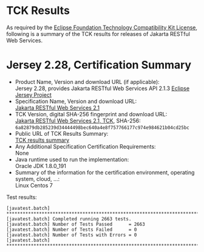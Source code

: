 TCK Results
===========

As required by the
[Eclipse Foundation Technology Compatibility Kit License](https://www.eclipse.org/legal/tck.php),
following is a summary of the TCK results for releases of Jakarta RESTful Web Services.

# Jersey 2.28, Certification Summary

- Product Name, Version and download URL (if applicable): <br/>
  Jersey 2.28, provides Jakarta RESTful Web Services API 2.1.3
  [Eclipse Jersey Project](https://github.com/eclipse-ee4j/jersey)
- Specification Name, Version and download URL: <br/>
  [Jakarta RESTful Web Services 2.1](https://jakarta.ee/specifications/restful-ws/2.1)
- TCK Version, digital SHA-256 fingerprint and download URL: <br/>
  [Jakarta RESTful Web Services 2.1, TCK](https://download.eclipse.org/jakartaee/restful-ws/2.1/eclipse-restful-ws-tck-2.1.0.zip), SHA-256: `6a82879db285239d34444498bec640a4e8f757766177c974e984621b04cd25bc`
- Public URL of TCK Results Summary: <br/>
  [TCK results summary](TCK-Results.html)
- Any Additional Specification Certification Requirements: <br/>
  None
- Java runtime used to run the implementation: <br/>
  Oracle JDK 1.8.0_191
- Summary of the information for the certification environment, operating system, cloud, ...: <br/>
  Linux Centos 7

Test results:

```
[javatest.batch] ********************************************************************************
[javatest.batch] Completed running 2663 tests.
[javatest.batch] Number of Tests Passed      = 2663
[javatest.batch] Number of Tests Failed      = 0
[javatest.batch] Number of Tests with Errors = 0
[javatest.batch] ********************************************************************************
```
